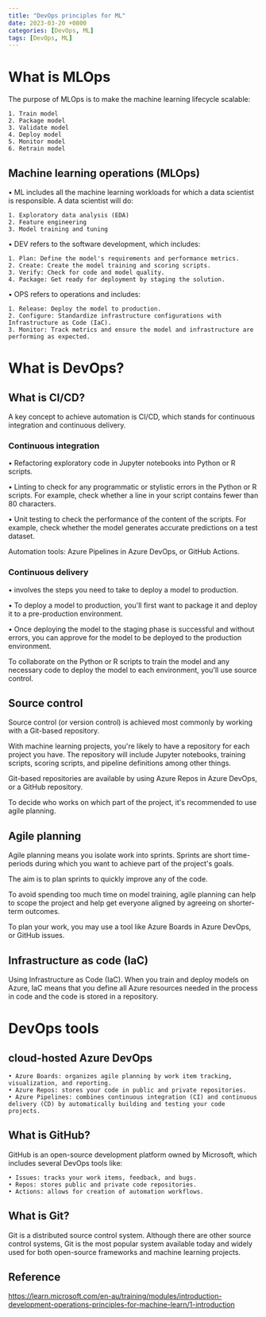 ```yaml
---
title: "DevOps principles for ML"
date: 2023-03-20 +0800
categories: [DevOps, ML]
tags: [DevOps, ML]
---
```

# What is MLOps
The purpose of MLOps is to make the machine learning lifecycle scalable:

	1. Train model
	2. Package model
	3. Validate model
	4. Deploy model
	5. Monitor model
    6. Retrain model

## Machine learning operations (MLOps)
• ML includes all the machine learning workloads for which a data scientist is responsible. A data scientist will do:

	1. Exploratory data analysis (EDA)
	2. Feature engineering
	3. Model training and tuning

• DEV refers to the software development, which includes:

	1. Plan: Define the model's requirements and performance metrics.
	2. Create: Create the model training and scoring scripts.
	3. Verify: Check for code and model quality.
	4. Package: Get ready for deployment by staging the solution.

• OPS refers to operations and includes:

	1. Release: Deploy the model to production.
	2. Configure: Standardize infrastructure configurations with Infrastructure as Code (IaC).
    3. Monitor: Track metrics and ensure the model and infrastructure are performing as expected.

# What is DevOps?

## What is CI/CD?

A key concept to achieve automation is CI/CD, which stands for continuous integration and continuous delivery.

### Continuous integration

• Refactoring exploratory code in Jupyter notebooks into Python or R scripts.

• Linting to check for any programmatic or stylistic errors in the Python or R scripts. For example, check whether a line in your script contains fewer than 80 characters.

• Unit testing to check the performance of the content of the scripts. For example, check whether the model generates accurate predictions on a test dataset.

Automation tools:  Azure Pipelines in Azure DevOps, or GitHub Actions.

### Continuous delivery
• involves the steps you need to take to deploy a model to production.

• To deploy a model to production, you'll first want to package it and deploy it to a pre-production environment.

• Once deploying the model to the staging phase is successful and without errors, you can approve for the model to be deployed to the production environment.

To collaborate on the Python or R scripts to train the model and any necessary code to deploy the model to each environment, you'll use source control.

## Source control

Source control (or version control) is achieved most commonly by working with a Git-based repository. 

With machine learning projects, you're likely to have a repository for each project you have. The repository will include Jupyter notebooks, training scripts, scoring scripts, and pipeline definitions among other things.

Git-based repositories are available by using Azure Repos in Azure DevOps, or a GitHub repository.

To decide who works on which part of the project, it's recommended to use agile planning.

## Agile planning

Agile planning means you isolate work into sprints. Sprints are short time-periods during which you want to achieve part of the project's goals.

The aim is to plan sprints to quickly improve any of the code.

To avoid spending too much time on model training, agile planning can help to scope the project and help get everyone aligned by agreeing on shorter-term outcomes.

To plan your work, you may use a tool like Azure Boards in Azure DevOps, or GitHub issues.

## Infrastructure as code (IaC)

Using Infrastructure as Code (IaC). When you train and deploy models on Azure, IaC means that you define all Azure resources needed in the process in code and the code is stored in a repository.

# DevOps tools

## cloud-hosted Azure DevOps

	• Azure Boards: organizes agile planning by work item tracking, visualization, and reporting.
	• Azure Repos: stores your code in public and private repositories.
	• Azure Pipelines: combines continuous integration (CI) and continuous delivery (CD) by automatically building and testing your code projects.


## What is GitHub?

GitHub is an open-source development platform owned by Microsoft, which includes several DevOps tools like:

	• Issues: tracks your work items, feedback, and bugs.
	• Repos: stores public and private code repositories.
	• Actions: allows for creation of automation workflows.

## What is Git?

Git is a distributed source control system. Although there are other source control systems, Git is the most popular system available today and widely used for both open-source frameworks and machine learning projects.


## Reference
https://learn.microsoft.com/en-au/training/modules/introduction-development-operations-principles-for-machine-learn/1-introduction

